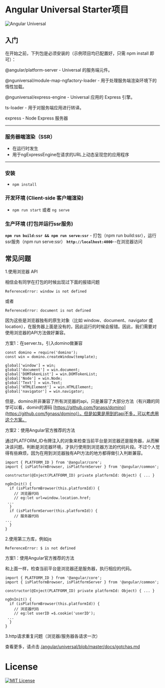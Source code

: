 # Angular Universal Starter项目

![Angular Universal](https://angular.io/generated/images/marketing/concept-icons/universal.png)

## 入门

在开始之前，下列包是必须安装的（示例项目均已配置好，只需 npm install 即可）：

@angular/platform-server - Universal 的服务端元件。

@nguniversal/module-map-ngfactory-loader - 用于处理服务端渲染环境下的惰性加载。

@nguniversal/express-engine - Universal 应用的 Express 引擎。

ts-loader - 用于对服务端应用进行转译。

express - Node Express 服务器

---

### 服务器端渲染（SSR）
* 在运行时发生
* 用于ngExpressEngine在请求的URL上动态呈现您的应用程序

---

### 安装
* `npm install`

### 开发环境 (Client-side 客户端渲染)
*  `npm run start` 或者 `ng serve`

### 生产环境 (打包并运行ssr服务)
**`npm run build:ssr && npm run serve:ssr`** - 打包（npm run build:ssr），运行ssr服务（npm run serve:ssr）
**`http://localhost:4000`**--在浏览器访问



## 常见问题
1.使用浏览器 API

相信会有同学在打包的时候出现过下面的报错问题

    ReferenceError: window is not defined
或者

    ReferenceError: document is not defined

因为这些是浏览器独有的原生对象（比如 window、document、navigator 或 location），在服务器上面是没有的，因此运行的时候会报错。因此，我们需要对使用浏览器的API方法做好兼容。

方案1：在server.ts，引入domino做兼容

    const domino = require('domino');
    const win = domino.createWindow(template);
    
    global['window'] = win;
    global['document'] = win.document;
    global['DOMTokenList'] = win.DOMTokenList;
    global['Node'] = win.Node;
    global['Text'] = win.Text;
    global['HTMLElement'] = win.HTMLElement;
    global['navigator'] = win.navigator;
 
但是，domino并非兼容了所有浏览器的api，只是兼容了大部分方法（有兴趣的同学可以看，domin的源码 [https://github.com/fgnass/domino](https://github.com/fgnass/domino)）。但是如果是用到的api不多，可以考虑用这个方案。

方案2：使用Angular官方推荐的方法

通过PLATFORM_ID令牌注入的对象来检查当前平台是浏览器还是服务器，从而解决该问题。判断是浏览器环境，才执行使用到浏览器方法的代码片段。不过个人觉得有些麻烦，因为在用到浏览器独有API方法的地方都得做引入判断兼容。

    import { PLATFORM_ID } from '@angular/core';
    import { isPlatformBrowser, isPlatformServer } from '@angular/common';
     
    constructor(@Inject(PLATFORM_ID) private platformId: Object) { ... }
     
    ngOnInit() {
      if (isPlatformBrowser(this.platformId)) {
    	// 浏览器代码
		// eg:let url=window.location.href;
     ...
      }
      if (isPlatformServer(this.platformId)) {
    	// 服务器代码
    ...
      }
    }

2.使用第三方库，例如jq


    ReferenceError: $ is not defined


方案1：使用Angular官方推荐的方法

和上面一样，检查当前平台是浏览器还是服务器，执行相应的代码。

    import { PLATFORM_ID } from '@angular/core';
    import { isPlatformBrowser, isPlatformServer } from '@angular/common';
     
    constructor(@Inject(PLATFORM_ID) private platformId: Object) { ... }
     
    ngOnInit() {
      if (isPlatformBrowser(this.platformId)) {
    	// 浏览器代码
		// eg:let userID =$.cookie('userID');
     ...
      }
    }

3.http请求重复问题（浏览器/服务器各请求一次）

查看更多，请点击 [/angular/universal/blob/master/docs/gotchas.md](https://github.com/angular/universal/blob/master/docs/gotchas.md)

# License
[![MIT License](https://img.shields.io/badge/license-MIT-blue.svg?style=flat)](/LICENSE)
